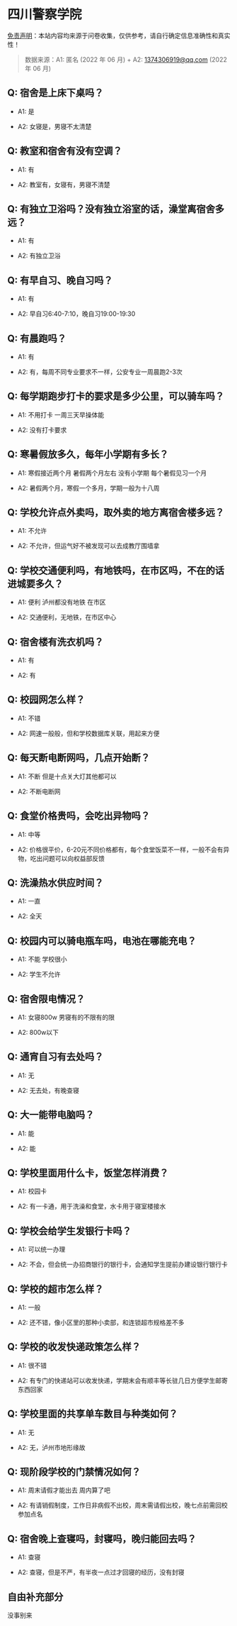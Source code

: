 # 四川警察学院

[免责声明](https://colleges.chat/#_3)：本站内容均来源于问卷收集，仅供参考，请自行确定信息准确性和真实性！

> 数据来源：A1: 匿名 (2022 年 06 月) + A2: 1374306919@qq.com (2022 年 06 月)

## Q: 宿舍是上床下桌吗？

- A1: 是

- A2: 女寝是，男寝不太清楚

## Q: 教室和宿舍有没有空调？

- A1: 有

- A2: 教室有，女寝有，男寝不清楚

## Q: 有独立卫浴吗？没有独立浴室的话，澡堂离宿舍多远？

- A1: 有

- A2: 有独立卫浴

## Q: 有早自习、晚自习吗？

- A1: 有

- A2: 早自习6:40-7:10，晚自习19:00-19:30

## Q: 有晨跑吗？

- A1: 有

- A2: 有，每周不同专业要求不一样，公安专业一周晨跑2-3次

## Q: 每学期跑步打卡的要求是多少公里，可以骑车吗？

- A1: 不用打卡 一周三天早操体能

- A2: 没有打卡要求

## Q: 寒暑假放多久，每年小学期有多长？

- A1: 寒假接近两个月 暑假两个月左右 没有小学期 每个暑假见习一个月

- A2: 暑假两个月，寒假一个多月，学期一般为十八周

## Q: 学校允许点外卖吗，取外卖的地方离宿舍楼多远？

- A1: 不允许

- A2: 不允许，但运气好不被发现可以去成教厅围墙拿

## Q: 学校交通便利吗，有地铁吗，在市区吗，不在的话进城要多久？

- A1: 便利 泸州都没有地铁 在市区

- A2: 交通便利，无地铁，在市区中心

## Q: 宿舍楼有洗衣机吗？

- A1: 有

- A2: 有

## Q: 校园网怎么样？

- A1: 不错

- A2: 网速一般般，但和学校数据库关联，用起来方便

## Q: 每天断电断网吗，几点开始断？

- A1: 不断 但是十点关大灯其他都可以

- A2: 不断电断网

## Q: 食堂价格贵吗，会吃出异物吗？

- A1: 中等

- A2: 价格很平价，6-20元不同价格都有，每个食堂饭菜不一样，一般不会有异物，吃出问题可以向权益部反馈

## Q: 洗澡热水供应时间？

- A1: 一直

- A2: 全天

## Q: 校园内可以骑电瓶车吗，电池在哪能充电？

- A1: 不能 学校很小

- A2: 学生不允许

## Q: 宿舍限电情况？

- A1: 女寝800w 男寝有的不限有的限

- A2: 800w以下

## Q: 通宵自习有去处吗？

- A1: 无

- A2: 无去处，有晚查寝

## Q: 大一能带电脑吗？

- A1: 能

- A2: 能

## Q: 学校里面用什么卡，饭堂怎样消费？

- A1: 校园卡

- A2: 有一卡通，用于洗澡和食堂，水卡用于寝室楼接水

## Q: 学校会给学生发银行卡吗？

- A1: 可以统一办理

- A2: 不会，但会统一办招商银行的银行卡，会通知学生提前办建设银行银行卡

## Q: 学校的超市怎么样？

- A1: 一般

- A2: 还不错，像小区里的那种小卖部，和连锁超市规格差不多

## Q: 学校的收发快递政策怎么样？

- A1: 很不错

- A2: 有专门的快递站可以收发快递，学期末会有顺丰等长驻几日方便学生邮寄东西回家

## Q: 学校里面的共享单车数目与种类如何？

- A1: 无

- A2: 无，泸州市地形缘故

## Q: 现阶段学校的门禁情况如何？

- A1: 周末请假才能出去 周内算了吧

- A2: 有请销假制度，工作日非病假不出校，周末需请假出校，晚七点前需回校参加点名

## Q: 宿舍晚上查寝吗，封寝吗，晚归能回去吗？

- A1: 查寝

- A2: 查寝，但是不严，有半夜一点过才回寝的经历，没有封寝

## 自由补充部分

没事别来